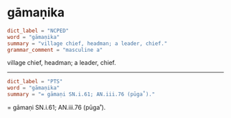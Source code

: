 # gāmaṇika

``` toml
dict_label = "NCPED"
word = "gāmaṇika"
summary = "village chief, headman; a leader, chief."
grammar_comment = "masculine a"
```

village chief, headman; a leader, chief.

--------------------

``` toml
dict_label = "PTS"
word = "gāmaṇika"
summary = "= gāmaṇi SN.i.61; AN.iii.76 (pūga˚)."
```

= gāmaṇi SN.i.61; AN.iii.76 (pūga˚).

